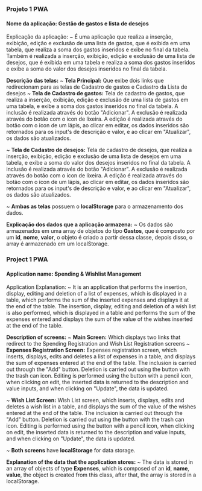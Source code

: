 ### Projeto 1 PWA      
#### Nome da aplicação: Gestão de gastos e lista de desejos      

Explicação da aplicação:
  ~ É uma aplicação que realiza a inserção, exibição, edição e exclusão de uma lista de gastos, que é exibida em uma tabela, que realiza a soma dos gastos inseridos e exibe no final da tabela. Também é realizada a inserção, exibição, edição e exclusão de uma lista de desejos, que é exibida em uma tabela e realiza a soma dos gastos inseridos e exibe a soma do valor dos desejos inseridos no final da tabela.

**Descrição das telas:**
  ~ **Tela Principal:** Que exibe dois links que redirecionam para as telas de Cadastro de gastos e Cadastro da Lista de desejos
  ~ **Tela de Cadastro de gastos:** Tela de cadastro de gastos, que realiza a inserção, exibição, edição e exclusão de uma lista de gastos em uma tabela, e exibe a soma dos gastos inseridos no final da tabela.
  A inclusão é realizada através do botão "Adicionar".
  A exclusão é realizada através do botão com o icon de lixeira.
  A edição é realizada através do botão com o icon de um lápis, ao clicar em editar, os dados inseridos são retornados para os input's de descrição e valor, e ao clicar em "Atualizar", os dados são atualizados.

  ~ **Tela de Cadastro de desejos:** Tela de cadastro de desejos, que realiza a inserção, exibição, edição e exclusão de uma lista de desejos em uma tabela, e exibe a soma do valor dos desejos inseridos no final da tabela.
  A inclusão é realizada através do botão "Adicionar".
  A exclusão é realizada através do botão com o icon de lixeira.
  A edição é realizada através do botão com o icon de um lápis, ao clicar em editar, os dados inseridos são retornados para os input's de descrição e valor, e ao clicar em "Atualizar", os dados são atualizados.

  ~ **Ambas as telas** possuem o **localStorage** para o armazenamento dos dados.

**Explicação dos dados que a aplicação armazena:**
  ~ Os dados são armazenados em uma array de objetos do tipo **Gastos**, que é composto por um **id**, **nome**, **valor**, o objeto é criado a partir dessa classe, depois disso, o array é armazenado em um localStorage.
  
### Project 1 PWA
#### Application name: Spending & Wishlist Management

Application Explanation:
  ~ It is an application that performs the insertion, display, editing and deletion of a list of expenses, which is displayed in a table, which performs the sum of the inserted expenses and displays it at the end of the table. The insertion, display, editing and deletion of a wish list is also performed, which is displayed in a table and performs the sum of the expenses entered and displays the sum of the value of the wishes inserted at the end of the table.

**Description of screens:**
  ~ **Main Screen:** Which displays two links that redirect to the Spending Registration and Wish List Registration screens
  ~ **Expenses Registration Screen:** Expenses registration screen, which inserts, displays, edits and deletes a list of expenses in a table, and displays the sum of expenses entered at the end of the table.
  The inclusion is carried out through the "Add" button.
  Deletion is carried out using the button with the trash can icon.
  Editing is performed using the button with a pencil icon, when clicking on edit, the inserted data is returned to the description and value inputs, and when clicking on "Update", the data is updated.

  ~ **Wish List Screen:** Wish List screen, which inserts, displays, edits and deletes a wish list in a table, and displays the sum of the value of the wishes entered at the end of the table.
  The inclusion is carried out through the "Add" button.
  Deletion is carried out using the button with the trash can icon.
  Editing is performed using the button with a pencil icon, when clicking on edit, the inserted data is returned to the description and value inputs, and when clicking on "Update", the data is updated.

  ~ **Both screens** have **localStorage** for data storage.

**Explanation of the data that the application stores:**
  ~ The data is stored in an array of objects of type **Expenses**, which is composed of an **id**, **name**, **value**, the object is created from this class, after that, the array is stored in a localStorage.
  
















